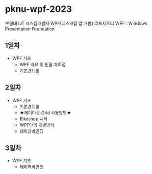 # pknu-wpf-2023
부경대 IoT 시스템개발자 WPF(데스크탑 앱 개발) 리포지토리
WPF : Windows Presentation Foundation

## 1일차
- WPF 기초
	- WPF 개요 및 윈폼 차이점
	- 기본컨트롤
	
## 2일차
- WPF 기초
	- 기본컨트롤
	- ★레이아웃 Grid 사용방법★
	- Bikeshop 시작
	- WPF만의 개발방식
	- 데이터바인딩
	
## 3일차
- WPF 기초
	- 데이터바인딩